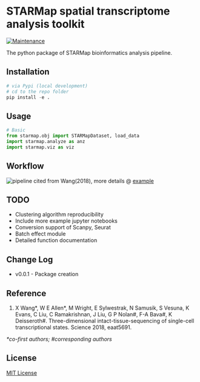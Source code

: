 # STARMap spatial transcriptome analysis toolkit

[![Maintenance](https://img.shields.io/badge/Maintained%3F-yes-green.svg)](https://GitHub.com/jiahaoh/starmap_clean/graphs/commit-activity)

The python package of STARMap bioinformatics analysis pipeline.

## Installation
```python
# via Pypi (local development)
# cd to the repo folder 
pip install -e .
```

## Usage
```python
# Basic 
from starmap.obj import STARMapDataset, load_data
import starmap.analyze as anz
import starmap.viz as viz
```

## Workflow
![pipeline](https://jiahaoh.com/project/pipeline_example.png)
cited from Wang(2018),
more details @ [example](https://github.com/jiahaoh/starmap_clean/tree/master/examples)

## TODO
- Clustering algorithm reproducibility
- Include more example jupyter notebooks
- Conversion support of Scanpy, Seurat 
- Batch effect module
- Detailed function documentation

## Change Log
- v0.0.1 - Package creation

## Reference 
1. X Wang*, W E Allen*, M Wright, E Sylwestrak, N Samusik, S Vesuna, K Evans, C Liu, C Ramakrishnan, J Liu, G P Nolan#, F-A Bava#, K Deisseroth#. Three-dimensional intact-tissue-sequencing of single-cell transcriptional states. Science 2018, eaat5691.

_*co-first authors; #corresponding authors_

## License
[MIT License](https://github.com/jiahaoh/starmap_clean/blob/master/LICENSE.txt)
